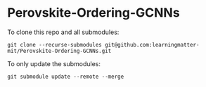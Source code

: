 # Perovskite-Ordering-GCNNs

To clone this repo and all submodules:
```
git clone --recurse-submodules git@github.com:learningmatter-mit/Perovskite-Ordering-GCNNs.git
```

To only update the submodules:
```
git submodule update --remote --merge
```
